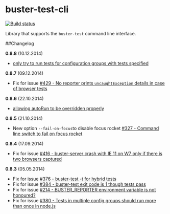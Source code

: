 # buster-test-cli

[![Build status](https://secure.travis-ci.org/busterjs/buster-test-cli.png?branch=master)](http://travis-ci.org/busterjs/buster-test-cli)

Library that supports the `buster-test` command line interface.


##Changelog

**0.8.8** (10.12.2014)

* [only try to run tests for configuration groups with tests specified](https://github.com/busterjs/buster-test-cli/commit/a1b74d0)

**0.8.7** (09.12.2014)

* Fix for issue [#429 - No reporter prints `uncaughtException` details in case of browser tests](https://github.com/busterjs/buster/issues/429)

**0.8.6** (22.10.2014)

* [allowing autoRun to be overridden properly](https://github.com/busterjs/buster-test-cli/pull/15)

**0.8.5** (21.10.2014)

* New option `--fail-on-focus`to disable focus rocket [#327 - Command line switch to fail on focus rocket](https://github.com/busterjs/buster/issues/327)

**0.8.4** (17.09.2014)

* Fix for issue [#416 - buster-server crash with IE 11 on W7 only if there is two browsers captured](https://github.com/busterjs/buster/issues/416)

**0.8.3** (05.05.2014)

* Fix for issue [#376 - buster-test -t for hybrid tests](https://github.com/busterjs/buster/issues/376)
* Fix for issue [#384 - buster-test exit code is 1 though tests pass](https://github.com/busterjs/buster/issues/384)
* Fix for issue [#214 - BUSTER_REPORTER environment variable is not honoured?](https://github.com/busterjs/buster/issues/214)
* Fix for issue [#380 - Tests in multiple config groups should run more than once in node.js](https://github.com/busterjs/buster/issues/380)
